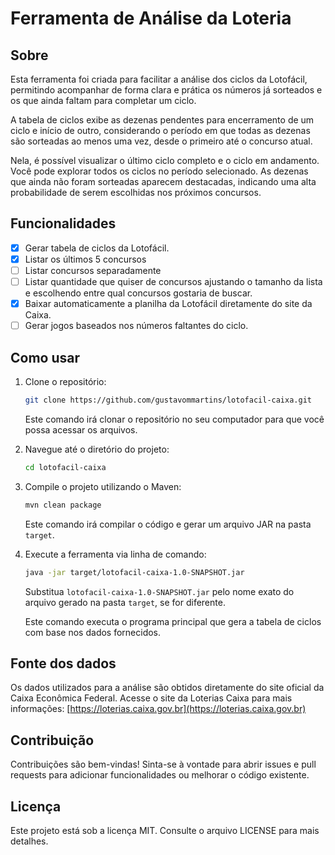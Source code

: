 # Ferramenta de Análise da Loteria

## Sobre

Esta ferramenta foi criada para facilitar a análise dos ciclos da Lotofácil, permitindo acompanhar de forma clara e prática os números já sorteados e os que ainda faltam para completar um ciclo.

A tabela de ciclos exibe as dezenas pendentes para encerramento de um ciclo e início de outro, considerando o período em que todas as dezenas são sorteadas ao menos uma vez, desde o primeiro até o concurso atual.

Nela, é possível visualizar o último ciclo completo e o ciclo em andamento. Você pode explorar todos os ciclos no período selecionado. As dezenas que ainda não foram sorteadas aparecem destacadas, indicando uma alta probabilidade de serem escolhidas nos próximos concursos.

## Funcionalidades

- [x] Gerar tabela de ciclos da Lotofácil.
- [x] Listar os últimos 5 concursos
- [ ] Listar concursos separadamente
- [ ] Listar quantidade que quiser de concursos ajustando o tamanho da lista e escolhendo entre qual concursos gostaria de buscar.
- [x] Baixar automaticamente a planilha da Lotofácil diretamente do site da Caixa.
- [ ] Gerar jogos baseados nos números faltantes do ciclo.

## Como usar

1. Clone o repositório:
   ```bash
   git clone https://github.com/gustavommartins/lotofacil-caixa.git
   ```
   Este comando irá clonar o repositório no seu computador para que você possa acessar os arquivos.


2. Navegue até o diretório do projeto:
   ```bash
   cd lotofacil-caixa
   ```

3. Compile o projeto utilizando o Maven:
   ```bash
   mvn clean package
   ```
   Este comando irá compilar o código e gerar um arquivo JAR na pasta `target`.


4. Execute a ferramenta via linha de comando:
   ```bash
   java -jar target/lotofacil-caixa-1.0-SNAPSHOT.jar
   ```
   Substitua `lotofacil-caixa-1.0-SNAPSHOT.jar` pelo nome exato do arquivo gerado na pasta `target`, se for diferente.

   Este comando executa o programa principal que gera a tabela de ciclos com base nos dados fornecidos.

## Fonte dos dados

Os dados utilizados para a análise são obtidos diretamente do site oficial da Caixa Econômica Federal. Acesse o site da Loterias Caixa para mais informações:
[https://loterias.caixa.gov.br](https://loterias.caixa.gov.br)

## Contribuição

Contribuições são bem-vindas! Sinta-se à vontade para abrir issues e pull requests para adicionar funcionalidades ou melhorar o código existente.

## Licença

Este projeto está sob a licença MIT. Consulte o arquivo LICENSE para mais detalhes.

